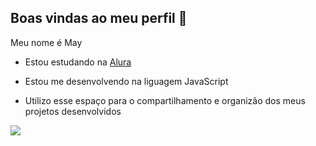 ## Boas vindas ao meu perfil 💙

Meu nome é May 

- Estou estudando na [Alura](https://www.alura.com.br) 

- Estou me desenvolvendo na liguagem JavaScript

- Utilizo esse espaço para o compartilhamento e organizão dos meus projetos desenvolvidos


![](https://media1.tenor.com/m/UPPqqw_sa0EAAAAC/nezuko-demon-slayer.gif)
